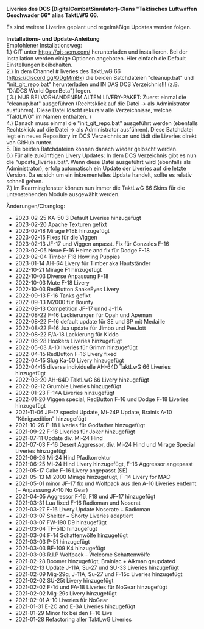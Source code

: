 <b>Liveries des DCS (DigitalCombatSimulator)-Clans "Taktisches Luftwaffen Geschwader 66" alias TaktLWG 66.</b>

Es sind weitere Liveries geplant und regelmäßige Updates werden folgen.

<b>Installations- und Update-Anleitung</b><br>
Empfohlener Installationsweg:<br>
1.) GIT unter https://git-scm.com/ herunterladen und installieren. Bei der Installation werden einige Optionen angeboten. Hier einfach die Default Einstellungen beibehalten.<br>
2.) In dem Channel # liveries des TaktLwG 66 (https://discord.gg/QDgMmBk) die beiden Batchdateien "cleanup.bat" und "init_git_repo.bat" herunterladen und IN DAS DCS Verzeichnis!!! (z.B. "D:\DCS World OpenBeta") legen.<br> 
( 3.) NUR BEI VORHANDENEM ALTEM LIVERY-PAKET: Zuerst einmal die "cleanup.bat" ausgeführen (Rechtsklick auf die Datei -> als Administrator ausführen). Diese Datei löscht rekursiv alle Verzeichnisse, welche "TaktLWG" im Namen enthalten. )<br>
4.) Danach muss einmal die "init_git_repo.bat" ausgeführt werden (ebenfalls Rechtsklick auf die Datei -> als Administrator ausführen). Diese Batchdatei legt ein neues Repository im DCS Verzeichnis an und lädt die Liveries direkt von GitHub runter.<br>
5. Die beiden Batchdateien können danach wieder gelöscht werden.<br>
6.) Für alle zukünftigen Livery Updates: In dem DCS Verzeichnis gibt es nun die "update_liveries.bat". Wenn diese Datei ausgeführt wird (ebenfalls als Administrator), erfolg automatisch ein Update der Liveries auf die letzte Version. Da es sich um ein inkrementelles Update handelt, sollte es relativ schnell gehen.<br>
7.) Im Rearmingfenster können nun immer die TaktLwG 66 Skins für die untenstehenden Module ausgewählt werden.<br>

Änderungen/Changlog:
- 2023-02-25 KA-50 3 Default Liveries hinzugefügt
- 2023-02-20 Apache Texturen gefixt
- 2023-02-18 Mirage F1EE hinzugefügt
- 2023-02-15 Fixes für die Viggen
- 2023-02-13 JF-17 und Viggen anpasst. Fix für Gonzales F-16 
- 2023-02-05 Neue F-16 Helme and fix für Dodge F-18
- 2023-02-04 Timber F18 Howling Puppies
- 2023-01-14 AH-64 Livery für Timber aka Hautständer
- 2022-10-21 Mirage F1 hinzugefügt
- 2022-10-03 Diverse Anpassung F-18
- 2022-10-03 Mute F-18 Livery
- 2022-10-03 RedButton SnakeEyes Livery
- 2022-09-13 F-16 Tanks gefixt
- 2022-09-13 M2000 für Bounty
- 2022-09-13 Competition JF-17 unnd J-11A
- 2022-08-22 F-16 Lackierungen für Opah und Apeman
- 2022-08-22 F-16 default update für SE und SP mit Medaille
- 2022-08-22 F-16 .lua update für Jimbo und PeeJott
- 2022-08-22 F/A-18 Lackierung für Kiddo
- 2022-06-28 Hookers Liveries hinzugefügt
- 2022-05-03 A-10 liveries für Grimm hinzugefügt
- 2022-04-15 RedButton F-16 Livery fixed
- 2022-04-15 Slug Ka-50 Livery hinzugefügt
- 2022-04-15 diverse individuelle AH-64D TaktLwG 66 Liveries hinzugefügt
- 2022-03-20 AH-64D TaktLwG 66 Livery hinzugefügt
- 2022-02-12 Grumble Liveries hinzugefügt
- 2022-01-23 F-14A Liveries hinzugefügt
- 2022-01-20 Viggen special, RedButton F-16 und Dodge F-18 Liveries hinzugefügt
- 2021-11-06 JF-17 special Update, Mi-24P Update, Brainis A-10 "Königsedition" hinzugefügt
- 2021-10-26 F-18 Liveries für Godfather hinzugefügt
- 2021-09-22 F-18 Liveries für Joker hinzugefügt
- 2021-07-11 Update div. Mi-24 Hind
- 2021-07-03 F-16 Desert Aggressor, div. Mi-24 Hind und Mirage Special Liveries hinzugefügt
- 2021-06-26 Mi-24 Hind Pfadkorrektur
- 2021-06-25 Mi-24 Hind Livery hinzugefügt, F-16 Aggressor angepasst
- 2021-05-17 Cake F-16 Livery angepasst (SE)
- 2021-05-13 M-2000 Mirage hinzugefügt, F-14 Livery for MAC
- 2021-05-01 minor JF-17 fix und Wolfpack aus den A-10 Liveries entfernt (+ Anpassung A-10 No Gear)
- 2021-04-05 Aggressor F-16, F18 und JF-17 hinzugefügt
- 2021-03-31 Lua fixed F-16 Radioman und Noserat
- 2021-03-27 F-16 Livery Update Noserate + Radioman
- 2021-03-07 Shelter + Shorty Liveries adaptiert
- 2021-03-07 FW-190 D9 hinzugefügt
- 2021-03-04 TF-51D hinzugefügt
- 2021-03-04 F-14 Schattenwölfe hinzugefügt
- 2021-03-03 P-51 hinzugefügt
- 2021-03-03 BF-109 K4 hinzugefügt
- 2021-03-03 R.I.P Wolfpack - Welcome Schattenwölfe
- 2021-02-28 Boomer hinzugefügt, Brainiac + Alkman geupdated
- 2021-02-13 Update J-11A, Su-27 und SU-33 Liveries hinzugefügt
- 2021-02-09 Mig-29g, J-11A, Su-27 und F-15c Liveries hinzugefügt
- 2021-02-02 SU-25t Livery hinzugefügt
- 2021-02-02 F-14 und FA-18 Liveries für NoGear hinzugefügt
- 2021-02-02 Mig-29s Livery hinzugefügt
- 2021-02-01 A-10 Liveries für NoGear
- 2021-01-31 E-2C and E-3A Liveries hinzugefügt
- 2021-01-29 Minor fix bei den F-16 Livs
- 2021-01-28 Refactoring aller TaktLwG Liveries

